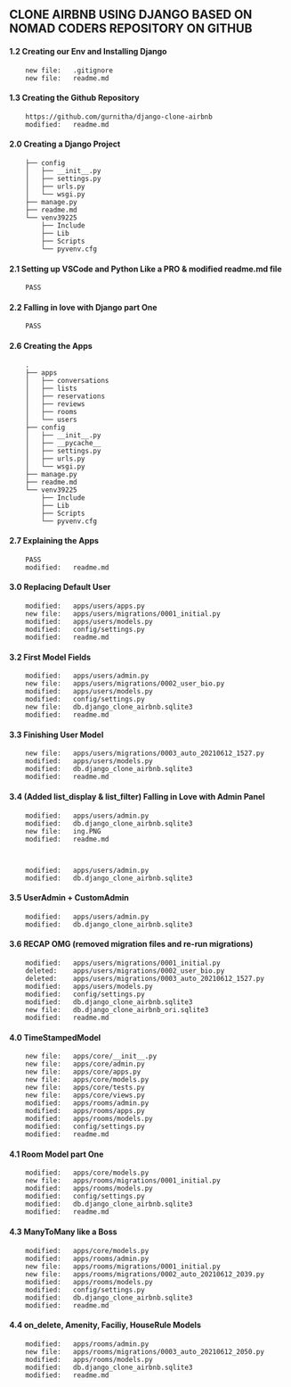 ## CLONE AIRBNB USING DJANGO BASED ON NOMAD CODERS REPOSITORY ON GITHUB

#### 1.2 Creating our Env and Installing Django

        new file:   .gitignore
        new file:   readme.md

#### 1.3 Creating the Github Repository

		https://github.com/gurnitha/django-clone-airbnb        
		modified:   readme.md

#### 2.0 Creating a Django Project

		├── config
		│   ├── __init__.py
		│   ├── settings.py
		│   ├── urls.py
		│   └── wsgi.py
		├── manage.py
		├── readme.md
		└── venv39225
		    ├── Include
		    ├── Lib
		    ├── Scripts
		    └── pyvenv.cfg

#### 2.1 Setting up VSCode and Python Like a PRO & modified readme.md file

		PASS

#### 2.2 Falling in love with Django part One

		PASS

#### 2.6 Creating the Apps

		.
		├── apps
		│	├── conversations
		│	├── lists
		│	├── reservations
		│	├── reviews
		│	├── rooms
		│	└── users
		├── config
		│	├── __init__.py
		│	├── __pycache__
		│	├── settings.py
		│	├── urls.py
		│	└── wsgi.py
		├── manage.py
		├── readme.md
		└── venv39225
		    ├── Include
		    ├── Lib
		    ├── Scripts
		    └── pyvenv.cfg

#### 2.7 Explaining the Apps

		PASS
        modified:   readme.md		

#### 3.0 Replacing Default User

        modified:   apps/users/apps.py
        new file:   apps/users/migrations/0001_initial.py
        modified:   apps/users/models.py
        modified:   config/settings.py
        modified:   readme.md

#### 3.2 First Model Fields

        modified:   apps/users/admin.py
        new file:   apps/users/migrations/0002_user_bio.py
        modified:   apps/users/models.py
        modified:   config/settings.py
        new file:   db.django_clone_airbnb.sqlite3
        modified:   readme.md

#### 3.3 Finishing User Model

        new file:   apps/users/migrations/0003_auto_20210612_1527.py
        modified:   apps/users/models.py
        modified:   db.django_clone_airbnb.sqlite3
        modified:   readme.md

#### 3.4 (Added list_display & list_filter) Falling in Love with Admin Panel

        modified:   apps/users/admin.py
        modified:   db.django_clone_airbnb.sqlite3
        new file:   ing.PNG
        modified:   readme.md



        modified:   apps/users/admin.py
        modified:   db.django_clone_airbnb.sqlite3

#### 3.5 UserAdmin + CustomAdmin

        modified:   apps/users/admin.py
        modified:   db.django_clone_airbnb.sqlite3

#### 3.6 RECAP OMG (removed migration files and re-run migrations)

        modified:   apps/users/migrations/0001_initial.py
        deleted:    apps/users/migrations/0002_user_bio.py
        deleted:    apps/users/migrations/0003_auto_20210612_1527.py
        modified:   apps/users/models.py
        modified:   config/settings.py
        modified:   db.django_clone_airbnb.sqlite3
        new file:   db.django_clone_airbnb_ori.sqlite3
        modified:   readme.md

#### 4.0 TimeStampedModel

        new file:   apps/core/__init__.py
        new file:   apps/core/admin.py
        new file:   apps/core/apps.py
        new file:   apps/core/models.py
        new file:   apps/core/tests.py
        new file:   apps/core/views.py
        modified:   apps/rooms/admin.py
        modified:   apps/rooms/apps.py
        modified:   apps/rooms/models.py
        modified:   config/settings.py
        modified:   readme.md

#### 4.1 Room Model part One

        modified:   apps/core/models.py
        new file:   apps/rooms/migrations/0001_initial.py
        modified:   apps/rooms/models.py
        modified:   config/settings.py
        modified:   db.django_clone_airbnb.sqlite3
        modified:   readme.md

#### 4.3 ManyToMany like a Boss

        modified:   apps/core/models.py
        modified:   apps/rooms/admin.py
        new file:   apps/rooms/migrations/0001_initial.py
        new file:   apps/rooms/migrations/0002_auto_20210612_2039.py
        modified:   apps/rooms/models.py
        modified:   config/settings.py
        modified:   db.django_clone_airbnb.sqlite3
        modified:   readme.md

#### 4.4 on_delete, Amenity, Faciliy, HouseRule Models

        modified:   apps/rooms/admin.py
        new file:   apps/rooms/migrations/0003_auto_20210612_2050.py
        modified:   apps/rooms/models.py
        modified:   db.django_clone_airbnb.sqlite3
        modified:   readme.md







































































































